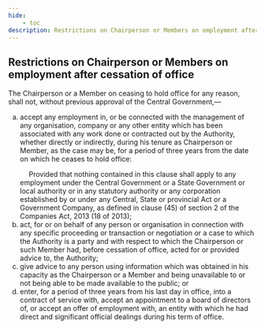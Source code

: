 ```yaml
---
hide:
    - toc
description: Restrictions on Chairperson or Members on employment after cessation of office
---
```


<style>
    ol.outer-list {
        list-style-type: lower-alpha;
    }
</style>

## Restrictions on Chairperson or Members on employment after cessation of office


The Chairperson or a Member on ceasing to hold office for any reason, shall not, without previous approval of the Central Government,—
<ol class="outer-list">
    <li> accept any employment in, or be connected with the management of any organisation, company or any other entity which has been associated with any work done or contracted out by the Authority, whether directly or indirectly, during his tenure as Chairperson or Member, as the case may be, for a period of three years from the date on which he ceases to hold office: </p>&emsp; Provided that nothing contained in this clause shall apply to any employment under the Central Government or a State Government or local authority or in any statutory authority or any corporation established by or under any Central, State or provincial Act or a Government Company, as defined in clause (45) of section 2 of the Companies Act, 2013 (18 of 2013);
    <li> act, for or on behalf of any person or organisation in connection with any specific proceeding or transaction or negotiation or a case to which the Authority is a party and with respect to which the Chairperson or such Member had, before cessation of office, acted for or provided advice to, the Authority;
    <li> give advice to any person using information which was obtained in his capacity as the Chairperson or a Member and being unavailable to or not being able to be made available to the public; or
    <li> enter, for a period of three years from his last day in office, into a contract of service with, accept an appointment to a board of directors of, or accept an offer of employment with, an entity with which he had direct and significant official dealings during his term of office.
</ol>
